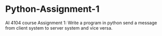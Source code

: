 # Python-Assignment-1
AI 4104 course Assignment 1: Write a program in python send a message from client system to server system and vice versa.
